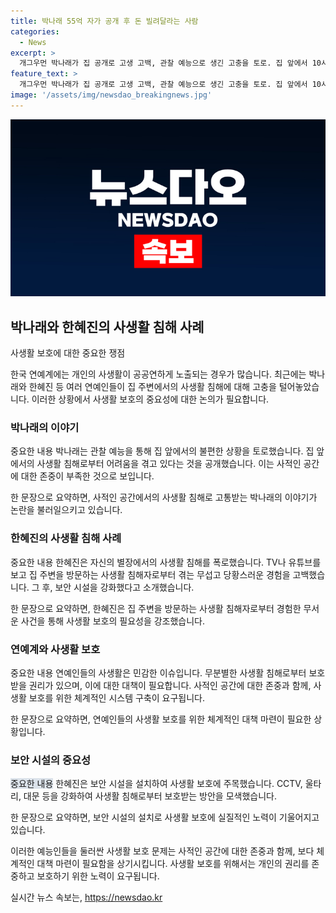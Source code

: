 ```yaml
---
title: 박나래 55억 자가 공개 후 돈 빌려달라는 사람
categories:
  - News
excerpt: >
  개그우먼 박나래가 집 공개로 고생 고백, 관찰 예능으로 생긴 고충을 토로. 집 앞에서 10시간 기다리는 사람까지 나타나 골치 아프다고 밝힘. 한편, 모델 한혜진도 사생활 피해 고백하며 보안 강화. 박나래는 나혼자 산다 출연 중, 55억원에 매입한 주택 소유. 한편, 한혜진은 CCTV와 울타리 등으로 보안 강화. SNS에서는 셀럽들의 개인 공간 침입 문제에 대한 관심 높아짐.
feature_text: >
  개그우먼 박나래가 집 공개로 고생 고백, 관찰 예능으로 생긴 고충을 토로. 집 앞에서 10시간 기다리는 사람까지 나타나 골치 아프다고 밝힘. 한편, 모델 한혜진도 사생활 피해 고백하며 보안 강화. 박나래는 나혼자 산다 출연 중, 55억원에 매입한 주택 소유. 한편, 한혜진은 CCTV와 울타리 등으로 보안 강화. SNS에서는 셀럽들의 개인 공간 침입 문제에 대한 관심 높아짐.
image: '/assets/img/newsdao_breakingnews.jpg'
---
```


<p><img src="/assets/img/newsdao_breakingnews.jpg" alt="ontimetimes 속보" /></p>

<h2 data-ke-size="size26">박나래와 한혜진의 사생활 침해 사례</h2>

<p>사생활 보호에 대한 중요한 쟁점</p>

<p>한국 연예계에는 개인의 사생활이 공공연하게 노출되는 경우가 많습니다. 최근에는 박나래와 한혜진 등 여러 연예인들이 집 주변에서의 사생활 침해에 대해 고충을 털어놓았습니다. 이러한 상황에서 사생활 보호의 중요성에 대한 논의가 필요합니다.</p>

<h3 data-ke-size="size24">박나래의 이야기</h3>

<p>중요한 내용
박나래는 관찰 예능을 통해 집 앞에서의 불편한 상황을 토로했습니다. 집 앞에서의 사생활 침해로부터 어려움을 겪고 있다는 것을 공개했습니다. 이는 사적인 공간에 대한 존중이 부족한 것으로 보입니다.</p>

<p>한 문장으로 요약하면,
사적인 공간에서의 사생활 침해로 고통받는 박나래의 이야기가 논란을 불러일으키고 있습니다.</p>

<h3 data-ke-size="size24">한혜진의 사생활 침해 사례</h3>

<p>중요한 내용
한혜진은 자신의 별장에서의 사생활 침해를 폭로했습니다. TV나 유튜브를 보고 집 주변을 방문하는 사생활 침해자로부터 겪는 무섭고 당황스러운 경험을 고백했습니다. 그 후, 보안 시설을 강화했다고 소개했습니다.</p>

<p>한 문장으로 요약하면,
한혜진은 집 주변을 방문하는 사생활 침해자로부터 경험한 무서운 사건을 통해 사생활 보호의 필요성을 강조했습니다.</p>

<h3 data-ke-size="size24">연예계와 사생활 보호</h3>

<p>중요한 내용
연예인들의 사생활은 민감한 이슈입니다. 무분별한 사생활 침해로부터 보호받을 권리가 있으며, 이에 대한 대책이 필요합니다. 사적인 공간에 대한 존중과 함께, 사생활 보호를 위한 체계적인 시스템 구축이 요구됩니다.</p>

<p>한 문장으로 요약하면,
연예인들의 사생활 보호를 위한 체계적인 대책 마련이 필요한 상황입니다.</p>

<h3 data-ke-size="size24">보안 시설의 중요성</h3>

<p><span style="background-color: #21538527;">중요한 내용</span>
한혜진은 보안 시설을 설치하여 사생활 보호에 주목했습니다. CCTV, 울타리, 대문 등을 강화하여 사생활 침해로부터 보호받는 방안을 모색했습니다.</p>

<p>한 문장으로 요약하면,
보안 시설의 설치로 사생활 보호에 실질적인 노력이 기울어지고 있습니다.</p>

<p>이러한 예능인들을 둘러싼 사생활 보호 문제는 사적인 공간에 대한 존중과 함께, 보다 체계적인 대책 마련이 필요함을 상기시킵니다. 사생활 보호를 위해서는 개인의 권리를 존중하고 보호하기 위한 노력이 요구됩니다.</p>
실시간 뉴스 속보는, <a href="https://newsdao.kr" rel="dofollow">https://newsdao.kr</a>


